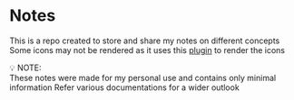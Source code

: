 # Notes
This is a repo created to store and share my notes on different concepts
Some icons may not be rendered as it uses this [plugin](https://github.com/MeanderingProgrammer/render-markdown.nvim.git) to render the icons

💡 NOTE:   
These notes were made for my personal use and contains only minimal information
Refer various documentations for a wider outlook
